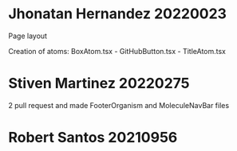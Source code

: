 # Jhonatan Hernandez 20220023

Page layout

Creation of atoms: BoxAtom.tsx - GitHubButton.tsx - TitleAtom.tsx

# Stiven Martinez 20220275
2 pull request and made FooterOrganism and MoleculeNavBar files


# Robert Santos 20210956
